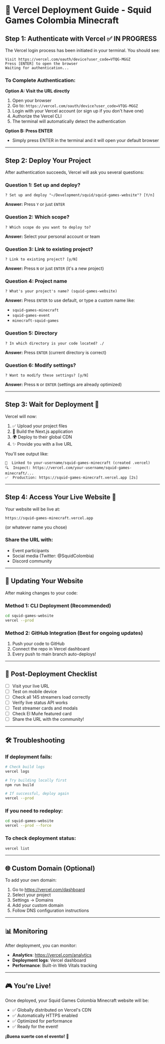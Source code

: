 # 🚀 Vercel Deployment Guide - Squid Games Colombia Minecraft

## Step 1: Authenticate with Vercel ✅ IN PROGRESS

The Vercel login process has been initiated in your terminal. You should see:

```
Visit https://vercel.com/oauth/device?user_code=VTQG-MGGZ
Press [ENTER] to open the browser
Waiting for authentication...
```

### To Complete Authentication:

**Option A: Visit the URL directly**
1. Open your browser
2. Go to: `https://vercel.com/oauth/device?user_code=VTQG-MGGZ`
3. Login with your Vercel account (or sign up if you don't have one)
4. Authorize the Vercel CLI
5. The terminal will automatically detect the authentication

**Option B: Press ENTER**
- Simply press ENTER in the terminal and it will open your default browser

---

## Step 2: Deploy Your Project

After authentication succeeds, Vercel will ask you several questions:

### Question 1: Set up and deploy?
```
? Set up and deploy "~/Development/squid/squid-games-website"? [Y/n]
```
**Answer:** Press `Y` or just `ENTER`

### Question 2: Which scope?
```
? Which scope do you want to deploy to?
```
**Answer:** Select your personal account or team

### Question 3: Link to existing project?
```
? Link to existing project? [y/N]
```
**Answer:** Press `N` or just `ENTER` (it's a new project)

### Question 4: Project name
```
? What's your project's name? (squid-games-website)
```
**Answer:** Press `ENTER` to use default, or type a custom name like:
- `squid-games-minecraft`
- `squid-games-event`
- `minecraft-squid-games`

### Question 5: Directory
```
? In which directory is your code located? ./
```
**Answer:** Press `ENTER` (current directory is correct)

### Question 6: Modify settings?
```
? Want to modify these settings? [y/N]
```
**Answer:** Press `N` or `ENTER` (settings are already optimized)

---

## Step 3: Wait for Deployment 🚀

Vercel will now:
1. ✅ Upload your project files
2. 🔨 Build the Next.js application
3. 🌍 Deploy to their global CDN
4. ✨ Provide you with a live URL

You'll see output like:
```
🔗  Linked to your-username/squid-games-minecraft (created .vercel)
🔍  Inspect: https://vercel.com/your-username/squid-games-minecraft/...
✅  Production: https://squid-games-minecraft.vercel.app [2s]
```

---

## Step 4: Access Your Live Website 🎉

Your website will be live at:
```
https://squid-games-minecraft.vercel.app
```
(or whatever name you chose)

### Share the URL with:
- Event participants
- Social media (Twitter: @SquidColombia)
- Discord community

---

## 🔄 Updating Your Website

After making changes to your code:

### Method 1: CLI Deployment (Recommended)
```bash
cd squid-games-website
vercel --prod
```

### Method 2: GitHub Integration (Best for ongoing updates)
1. Push your code to GitHub
2. Connect the repo in Vercel dashboard
3. Every push to main branch auto-deploys!

---

## 🎯 Post-Deployment Checklist

- [ ] Visit your live URL
- [ ] Test on mobile device
- [ ] Check all 145 streamers load correctly
- [ ] Verify live status API works
- [ ] Test streamer cards and modals
- [ ] Check El Muñe featured card
- [ ] Share the URL with the community!

---

## 🛠️ Troubleshooting

### If deployment fails:
```bash
# Check build logs
vercel logs

# Try building locally first
npm run build

# If successful, deploy again
vercel --prod
```

### If you need to redeploy:
```bash
cd squid-games-website
vercel --prod --force
```

### To check deployment status:
```bash
vercel list
```

---

## 🌐 Custom Domain (Optional)

To add your own domain:
1. Go to https://vercel.com/dashboard
2. Select your project
3. Settings → Domains
4. Add your custom domain
5. Follow DNS configuration instructions

---

## 📊 Monitoring

After deployment, you can monitor:
- **Analytics**: https://vercel.com/analytics
- **Deployment logs**: Vercel dashboard
- **Performance**: Built-in Web Vitals tracking

---

## 🎮 You're Live!

Once deployed, your Squid Games Colombia Minecraft website will be:
- ✅ Globally distributed on Vercel's CDN
- ✅ Automatically HTTPS enabled
- ✅ Optimized for performance
- ✅ Ready for the event!

**¡Buena suerte con el evento!** 🎉